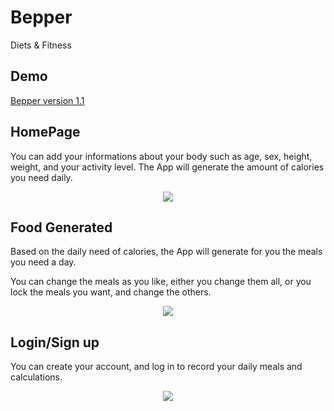 # Bepper
Diets &amp; Fitness

## Demo
[Bepper version 1.1](https://bepper.cyclic.app "Bepper")

## HomePage
You can add your informations about your body such as age, sex, height, weight, and your activity level. The App will generate the amount of calories you need daily.
<p align="center">
  <img src="https://i.ibb.co/PCnKpNZ/image-2023-02-11-121812712.png" />
</p>

## Food Generated
<p> Based on the daily need of calories, the App will generate for you the meals you need a day.</p>
<p> You can change the meals as you like, either you change them all, or you lock the meals you want, and change the others.</p>
<p align="center">
  <img src="https://i.ibb.co/nPSLNhk/image-2023-02-11-122625360.png" />
</p>

## Login/Sign up
<p>You can create your account, and log in to record your daily meals and calculations.</p>
<p align="center">
  <img src="https://i.ibb.co/QFfQ33t/image-2023-02-11-123406345.png" />
</p>
